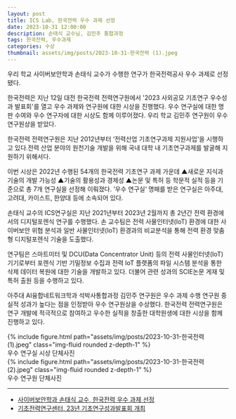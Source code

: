 ```yaml
---
layout: post
title: ICS Lab, 한국전력 우수 과제 선정
date: 2023-10-31 12:00:00
description: 손태식 교수님, 김민주 통합과정
tags: 한국전력, 우수과제
categories: 수상
thumbnail: assets/img/posts/2023-10-31-한국전력 (1).jpeg
---
```


우리 학교 사이버보안학과 손태식 교수가 수행한 연구가 한국전력공사 우수 과제로 선정됐다. 

한국전력은 지난 12일 대전 한국전력 전력연구원에서 '2023 사외공모 기초연구 우수성과 발표회'를 열고 우수 과제와 연구원에 대한 시상을 진행했다. 우수 연구실에 대한 명판 수여와 우수 연구자에 대한 시상도 함께 이루어졌다. 우리 학교 김민주 연구원이 우수 연구원상을 받았다.

한국전력 전력연구원은 지난 2012년부터 ‘전력산업 기초연구과제 지원사업'을 시행하고 있다.전력 산업 분야의 원천기술 개발을 위해 국내 대학 내 기초연구과제를 발굴해 지원하기 위해서다.

이번 시상은 2022년 수행된 54개의 한국전력 기초연구 과제 가운데 ▲새로운 지식과 기술의 개발 가능성 ▲기술의 활용성과 경제성 ▲논문 및 특허 등 학문적 실적 등을 기준으로 총 7개 연구실을 선정해 이뤄졌다. ’우수 연구실‘ 명패를 받은 연구실은 아주대, 고려대, 카이스트, 한양대 등에 소속되어 있다. 

손태식 교수의 ICS연구실은 지난 2021년부터 2023년 2월까지 총 2년간 전력 환경에서의 디지털포렌식 연구를 수행했다. 손 교수팀은 전력 사물인터넷(IoT) 환경에 대한 사이버보안 위협 분석과 일반 사물인터넷(IoT) 환경과의 비교분석을 통해 전력 환경 맞춤형 디지털포렌식 기술을 도출했다.

연구팀은 스마트미터 및 DCU(Data Concentrator Unit) 등의 전력 사물인터넷(IoT) 기기로부터 포렌식 기반 기밀정보 수집과 전력 IoT 플랫폼의 파일 시스템 분석을 통한 삭제 데이터 복원에 대한 기술을 개발하고 있다. 더불어 관련 성과의 SCIE논문 게재 및 특허 출원 등을 수행하고 있다. 

아주대 AI융합네트워크학과 석박사통합과정 김민주 연구원은 우수 과제 수행 연구원 중 실적 성과가 높다는 점을 인정받아 우수 연구원상을 수상했다. 한국전력 전력연구원은 연구 개발에 적극적으로 참여하고 우수한 실적을 창출한 대학원생에 대한 시상을 함께 진행하고 있다. 

<div class="row mt-3">
    <div class="col-sm mt-3 mt-md-0">
        {% include figure.html path="assets/img/posts/2023-10-31-한국전력 (1).jpeg" class="img-fluid rounded z-depth-1" %}
    </div>
</div>
<div class="caption">
    우수 연구실 시상 단체사진
</div>

<div class="row mt-3">
    <div class="col-sm mt-3 mt-md-0">
        {% include figure.html path="assets/img/posts/2023-10-31-한국전력 (2).jpeg" class="img-fluid rounded z-depth-1" %}
    </div>
</div>
<div class="caption">
    우수 연구원 단체사진
</div>

<hr>

- [사이버보안학과 손태식 교수, 한국전력 우수 과제 선정](https://www.ajou.ac.kr/kr/ajou/news.do?mode=view&articleNo=224028)
- [기초전력연구센터, 23년 기초연구성과발표회 개최](http://multimedia.e-kepco.co.kr/Viewer/IQHUXCUGVGQ8/8)


